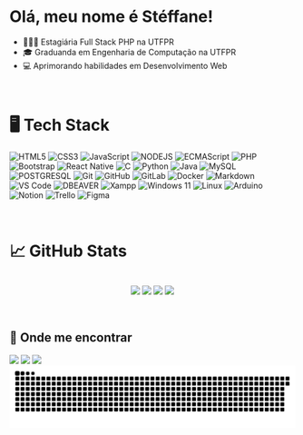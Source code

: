 # Olá, meu nome é Stéffane!

- 👩🏽‍💻 Estagiária Full Stack PHP na UTFPR
- 🎓 Graduanda em Engenharia de Computação na UTFPR
- 💻 Aprimorando habilidades em Desenvolvimento Web

<br>

# 🖥️ Tech Stack
![HTML5](https://img.shields.io/badge/html5%20-%23E34F26.svg?&style=for-the-badge&logo=html5&logoColor=white)
![CSS3](https://img.shields.io/badge/css3%20-%231572B6.svg?&style=for-the-badge&logo=css3&logoColor=white)
![JavaScript](https://img.shields.io/badge/JavaScript-F0DB4F?style=for-the-badge&logo=javascript&logoColor=black)
![NODEJS](https://img.shields.io/badge/-NodeJS-44883e?style=for-the-badge&logo=node.js&logoColor=white)
![ECMAScript](https://img.shields.io/badge/ECMAScript-F7DF1E?style=for-the-badge&logo=ecmascript&logoColor=black)
![PHP](https://img.shields.io/badge/-php-8897be?style=for-the-badge&logo=php&logoColor=white)
![Bootstrap](https://img.shields.io/badge/-Bootstrap-563d7c?style=for-the-badge&logo=bootstrap&logoColor=FFF)
![React Native](https://img.shields.io/badge/React_Native-61DAFB?style=for-the-badge&logo=react&logoColor=FFF)
![C](https://img.shields.io/badge/C-00599C?style=for-the-badge&logo=c&logoColor=white)
![Python](https://img.shields.io/badge/python%20-%2314354C.svg?&style=for-the-badge&logo=python&logoColor=white)
![Java](https://img.shields.io/badge/Java-ED8B00?style=for-the-badge&logo=java&logoColor=white)
![MySQL](https://img.shields.io/badge/-MySQL-00758f?style=for-the-badge&logo=mysql&logoColor=FFF) 
![POSTGRESQL](https://img.shields.io/badge/-PostgreSQL-336791?style=for-the-badge&logo=postgresql&logoColor=FFF) 
![Git](https://img.shields.io/badge/git%20-%23F05033.svg?&style=for-the-badge&logo=git&logoColor=white)
![GitHub](https://img.shields.io/badge/github%20-%23121011.svg?&style=for-the-badge&logo=github&logoColor=white)
![GitLab](https://img.shields.io/badge/-GitLab-fc6d26?style=for-the-badge&logo=gitlab&logoColor=FFF)
![Docker](https://img.shields.io/badge/-Docker-0db7ed?style=for-the-badge&logo=docker&logoColor=white)
![Markdown](https://img.shields.io/badge/markdown-%23000000.svg?&style=for-the-badge&logo=markdown&logoColor=white)
![VS Code](https://img.shields.io/badge/-VS%20Code-007ACC?style=for-the-badge&logo=visual-studio-code&logoColor=ffffff)
![DBEAVER](https://img.shields.io/badge/-DBeaver-333333?style=for-the-badge&logo=dbeaver&logoColor=white)
![Xampp](https://img.shields.io/badge/-Xampp-fc6d26?style=for-the-badge&logo=xampp&&logoColor=FFF)
![Windows 11](https://img.shields.io/badge/Windows-0078D6?style=for-the-badge&logo=windows&logoColor=white)
![Linux](https://img.shields.io/badge/Linux-FCC624?style=for-the-badge&logo=linux&logoColor=black)
![Arduino](https://img.shields.io/badge/-Arduino-00979D?style=for-the-badge&logo=Arduino&logoColor=white)
![Notion](https://img.shields.io/badge/-Notion-333333?style=for-the-badge&logo=notion-xd)
![Trello](https://img.shields.io/badge/-Trello-0079bf?style=for-the-badge&logo=trello&logoColor=white)
![Figma](https://img.shields.io/badge/-Figma-333333?style=for-the-badge&logo=figma&logoColor=white)

<br>

# &#x1f4c8; GitHub Stats

<div align="center" style="display:flex;flex-direction:column">

  ![](http://github-profile-summary-cards.vercel.app/api/cards/profile-details?username=steffaneleal&theme=transparent)
  ![](http://github-profile-summary-cards.vercel.app/api/cards/repos-per-language?username=steffaneleal&theme=transparent)
  ![](http://github-profile-summary-cards.vercel.app/api/cards/most-commit-language?username=steffaneleal&theme=transparent)
  ![](http://github-profile-summary-cards.vercel.app/api/cards/stats?username=steffaneleal&theme=transparent)


</div>
 
<br>

## 📍 Onde me encontrar
 
<div> 
  <a href="mailto:steffane.leal@outlook.com" target="_blank"><img src="https://img.shields.io/badge/-Gmail-%23333?style=for-the-badge&logo=gmail&logoColor=white" target="_blank"></a>
  <a href="https://www.linkedin.com/in/stéffane-leal-287873223/" target="_blank"><img src="https://img.shields.io/badge/-LinkedIn-%230077B5?style=for-the-badge&logo=linkedin&logoColor=white" target="_blank"></a>
  <a href="https://instagram.com/steffane_leal" target="_blank"><img src="https://img.shields.io/badge/-Instagram-%23E4405F?style=for-the-badge&logo=instagram&logoColor=white" target="_blank"></a>
</div>

<picture>
  <source media="(prefers-color-scheme: dark)" srcset="https://raw.githubusercontent.com/steffaneleal/steffaneleal/output/github-contribution-grid-snake-dark.svg">
  <source media="(prefers-color-scheme: light)" srcset="https://raw.githubusercontent.com/steffaneleal/steffaneleal/output/github-contribution-grid-snake.svg">
  <img alt="github contribution grid snake animation" src="https://raw.githubusercontent.com/steffaneleal/steffaneleal/output/github-contribution-grid-snake.svg">
</picture>
